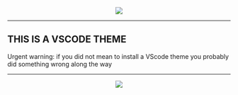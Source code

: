 <p align="center">
    <img src="https://i.imgur.com/J0GQPM5.png"">
</p>

<hr>

## THIS IS A VSCODE THEME
Urgent warning: if you did not mean to install a VScode theme you probably did something wrong along the way
<hr>

<p align="center">
    <img src="https://s6.gifyu.com/images/capitan_v007.gif">
</p>